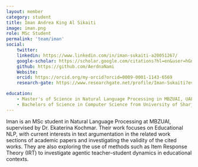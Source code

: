 ```yaml
---
layout: member
category: student
title: Iman Andrea King Al Sikaiti
image: iman.png
role: MSc Student
permalink: 'team/iman'
social:
    twitter: 
    linkedin: https://www.linkedin.com/in/iman-sukaiti-a20051267/
    google-scholar: https://scholar.google.com/citations?hl=en&user=hGnxDk8AAAAJ
    github: https://github.com/AerdnaNami
    Website: 
    orcid: https://orcid.org/my-orcid?orcid=0009-0001-1143-6569
    research-gate: https://www.researchgate.net/profile/Iman-Sukaiti?ev=hdr_xprf

education:
    - Master's of Science in Natural Language Processing in MBZUAI, UAE
    - Bachelors of Science in Computer Science from University of Sharjah, UAE
---
```


Iman is an MSc student in Natural Language Processing at MBZUAI, supervised by Dr. Ekaterina Kochmar. Their work focuses on Educational NLP, with current interests in text argumentation in the related work sections of academic papers and investigating the validity of the cited works. They are also exploring the use of methods such as Item Response Theory (IRT) to investigate agentic teacher–student dynamics in educational contexts.

